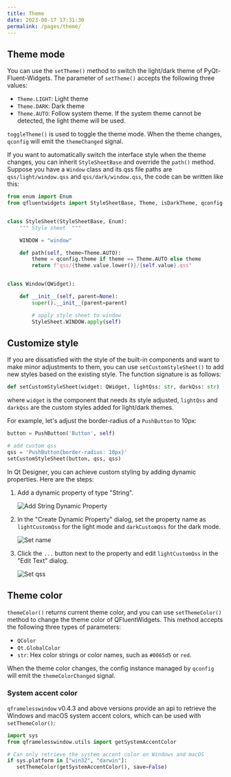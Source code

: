 ```yaml
---
title: Theme
date: 2023-08-17 17:31:30
permalink: /pages/theme/
---
```


## Theme mode

You can use the `setTheme()` method to switch the light/dark theme of PyQt-Fluent-Widgets. The parameter of `setTheme()` accepts the following three values:
* `Theme.LIGHT`: Light theme
* `Theme.DARK`: Dark theme
* `Theme.AUTO`: Follow system theme. If the system theme cannot be detected, the light theme will be used.

`toggleTheme()` is used to toggle the theme mode. When the theme changes, `qconfig` will emit the `themeChanged` signal.

If you want to automatically switch the interface style when the theme changes, you can inherit `StyleSheetBase` and override the `path()` method. Suppose you have a `Window` class and its qss file paths are `qss/light/window.qss` and `qss/dark/window.qss`, the code can be written like this:


```python
from enum import Enum
from qfluentwidgets import StyleSheetBase, Theme, isDarkTheme, qconfig


class StyleSheet(StyleSheetBase, Enum):
    """ Style sheet  """

    WINDOW = "window"

    def path(self, theme=Theme.AUTO):
        theme = qconfig.theme if theme == Theme.AUTO else theme
        return f"qss/{theme.value.lower()}/{self.value}.qss"


class Window(QWidget):

    def __init__(self, parent=None):
        super().__init__(parent=parent)

        # apply style sheet to window
        StyleSheet.WINDOW.apply(self)
```


## Customize style
If you are dissatisfied with the style of the built-in components and want to make minor adjustments to them, you can use `setCustomStyleSheet()` to add new styles based on the existing style. The function signature is as follows:


```python
def setCustomStyleSheet(widget: QWidget, lightQss: str, darkQss: str) -> None
```


where `widget` is the component that needs its style adjusted, `lightQss` and `darkQss` are the custom styles added for light/dark themes.

For example, let's adjust the border-radius of a `PushButton` to 10px:

```python
button = PushButton('Button', self)

# add custom qss
qss = 'PushButton{border-radius: 10px}'
setCustomStyleSheet(button, qss, qss)
```


In Qt Designer, you can achieve custom styling by adding dynamic properties. Here are the steps:

1. Add a dynamic property of type "String".

   ![Add String Dynamic Property](/img/designer/Add_Dynamic_Property.png)

2. In the "Create Dynamic Property" dialog, set the property name as `lightCustomQss` for the light mode and `darkCustomQss` for the dark mode.

   ![Set name](/img/designer/Add_Light_Qss_Dialog.png)

3. Click the `...` button next to the property and edit `lightCustomQss` in the "Edit Text" dialog.

   ![Set qss](/img/designer/Edit_Light_Qss_Dialog.png)


## Theme color
`themeColor()` returns current theme color, and you can use `setThemeColor()` method to change the theme color of QFluentWidgets. This method accepts the following three types of parameters:
* `QColor`
* `Qt.GlobalColor`
* `str`: Hex color strings or color names, such as `#0065d5` or `red`.

When the theme color changes, the config instance managed by `qconfig` will emit the `themeColorChanged` signal.

### System accent color

`qframelesswindow` v0.4.3 and above versions provide an api to retrieve the Windows and macOS system accent colors, which can be used with `setThemeColor()`:

```python
import sys
from qframelesswindow.utils import getSystemAccentColor

# Can only retrieve the system accent color on Windows and macOS
if sys.platform in ["win32", "darwin"]:
   setThemeColor(getSystemAccentColor(), save=False)
```